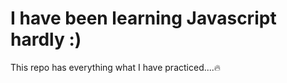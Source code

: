 I have been learning Javascript hardly :)
========================================

This repo has everything what I have practiced....:fire:
